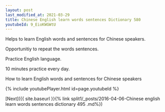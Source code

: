 ```yaml
---
layout: post
last_modified_at: 2021-03-29
title: Chinese English learn words sentences Dictionary 580 
youtubeId: 9_EioKWGWtU
---
```

 
 
Helps to learn English words and sentences for Chinese speakers.

Opportunitiy to repeat the words sentences. 

Practice English language. 
 
10 minutes practice every day. 
 
How to learn English words and sentences for Chinese speakers 
 
{% include youtubePlayer.html id=page.youtubeId %}
 
 
[Next]({{ site.baseurl }}{% link  split1/_posts/2016-04-06-Chinese english learn words sentences dictionary 495 .md%})
 
